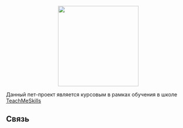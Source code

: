 <p align="center">
      <img src="https://github.com/catthug92/ERepair/blob/main/MediaContent/logo.png" width="220">
</p>


Данный пет-проект является курсовым в рамках обучения в школе [TeachMeSkills](https://teachmeskills.by)

<!-- ## Аутентификация

В этом разделе вы найдете информацию о регистрации и авторизации.

![Фотография]()
[Видеоролик](ссылка_на_видео)

## Основной экран

На главном экране вашего проекта доступны три подраздела: "Дом", "Цены" и "Карта".

### Дом

В этом разделе вы найдете описание функциональности связанной с "Домом".

![Фотография](ссылка_на_фото)
[Видеоролик](ссылка_на_видео)

### Цены

В этом разделе вы найдете описание функциональности связанной с "Ценами".

![Фотография](ссылка_на_фото)
[Видеоролик](ссылка_на_видео)

### Карта

В этом разделе вы найдете описание функциональности связанной с "Картой".

![Фотография](ссылка_на_фото)
[Видеоролик](ссылка_на_видео) -->


## Связь

<!-- Укажите, как связаться с вами или вашей командой в случае возникновения вопросов или проблем с проектом. Укажите адрес электронной почты, ссылки на социальные сети или другие способы связи. -->
